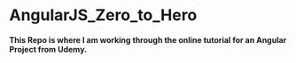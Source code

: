 # AngularJS_Zero_to_Hero

#### This Repo is where I am working through the online tutorial for an Angular Project from Udemy.
